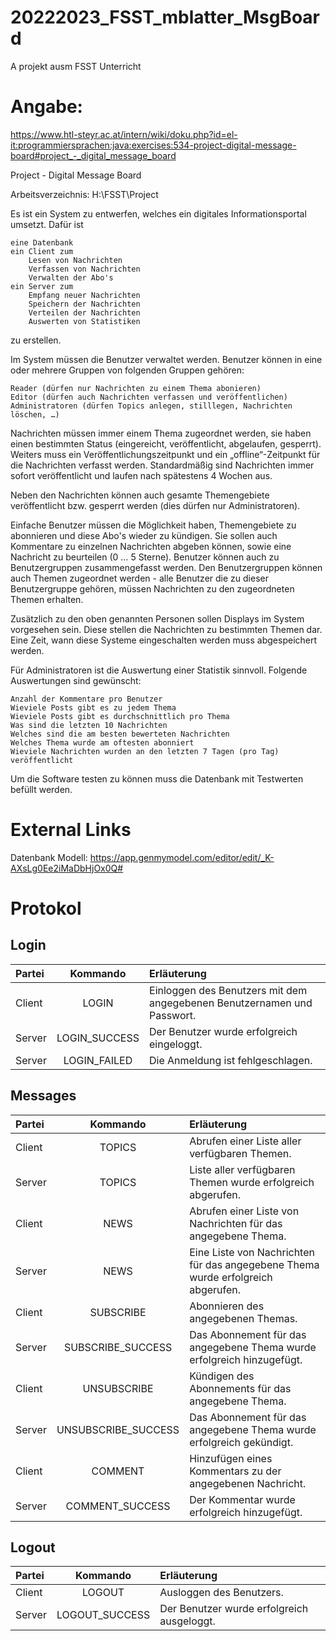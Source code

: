# 20222023_FSST_mblatter_MsgBoard
A projekt ausm FSST Unterricht

# Angabe: 
https://www.htl-steyr.ac.at/intern/wiki/doku.php?id=el-it:programmiersprachen:java:exercises:534-project-digital-message-board#project_-_digital_message_board

Project - Digital Message Board

Arbeitsverzeichnis: H:\FSST\Project

Es ist ein System zu entwerfen, welches ein digitales Informationsportal umsetzt. Dafür ist

    eine Datenbank
    ein Client zum
        Lesen von Nachrichten
        Verfassen von Nachrichten
        Verwalten der Abo's
    ein Server zum
        Empfang neuer Nachrichten
        Speichern der Nachrichten
        Verteilen der Nachrichten
        Auswerten von Statistiken

zu erstellen.

Im System müssen die Benutzer verwaltet werden. Benutzer können in eine oder mehrere Gruppen von folgenden Gruppen gehören:

    Reader (dürfen nur Nachrichten zu einem Thema abonieren)
    Editor (dürfen auch Nachrichten verfassen und veröffentlichen)
    Administratoren (dürfen Topics anlegen, stilllegen, Nachrichten löschen, …)

Nachrichten müssen immer einem Thema zugeordnet werden, sie haben einen bestimmten Status (eingereicht, veröffentlicht, abgelaufen, gesperrt). Weiters muss ein Veröffentlichungszeitpunkt und ein „offline“-Zeitpunkt für die Nachrichten verfasst werden. Standardmäßig sind Nachrichten immer sofort veröffentlicht und laufen nach spätestens 4 Wochen aus.

Neben den Nachrichten können auch gesamte Themengebiete veröffentlicht bzw. gesperrt werden (dies dürfen nur Administratoren).

Einfache Benutzer müssen die Möglichkeit haben, Themengebiete zu abonnieren und diese Abo's wieder zu kündigen. Sie sollen auch Kommentare zu einzelnen Nachrichten abgeben können, sowie eine Nachricht zu beurteilen (0 … 5 Sterne). Benutzer können auch zu Benutzergruppen zusammengefasst werden. Den Benutzergruppen können auch Themen zugeordnet werden - alle Benutzer die zu dieser Benutzergruppe gehören, müssen Nachrichten zu den zugeordneten Themen erhalten.

Zusätzlich zu den oben genannten Personen sollen Displays im System vorgesehen sein. Diese stellen die Nachrichten zu bestimmten Themen dar. Eine Zeit, wann diese Systeme eingeschalten werden muss abgespeichert werden.

Für Administratoren ist die Auswertung einer Statistik sinnvoll. Folgende Auswertungen sind gewünscht:

    Anzahl der Kommentare pro Benutzer
    Wieviele Posts gibt es zu jedem Thema
    Wieviele Posts gibt es durchschnittlich pro Thema
    Was sind die letzten 10 Nachrichten
    Welches sind die am besten bewerteten Nachrichten
    Welches Thema wurde am oftesten abonniert
    Wieviele Nachrichten wurden an den letzten 7 Tagen (pro Tag) veröffentlicht

Um die Software testen zu können muss die Datenbank mit Testwerten befüllt werden.

# External Links
Datenbank Modell: https://app.genmymodel.com/editor/edit/_K-AXsLg0Ee2iMaDbHjOx0Q#

# Protokol
## Login
| Partei      | Kommando | Erläuterung     |
| :---        |    :----:   |          :--- |
| Client      |    LOGIN <Benutzername> <Passwort>   |   Einloggen des Benutzers mit dem angegebenen Benutzernamen und Passwort.    |
| Server      |    LOGIN_SUCCESS    |  Der Benutzer wurde erfolgreich eingeloggt.  |
| Server      |    LOGIN_FAILED    |  Die Anmeldung ist fehlgeschlagen.  |
## Messages
| Partei      | Kommando | Erläuterung     |
| :---        |    :----:   |          :--- |
| Client      |    TOPICS    |  Abrufen einer Liste aller verfügbaren Themen.  |
| Server      |    TOPICS <Thema1> <Thema2> |  Liste aller verfügbaren Themen wurde erfolgreich abgerufen.  |
| Client      |    NEWS <Thema>   |  Abrufen einer Liste von Nachrichten für das angegebene Thema.  |
| Server      |    NEWS <Nachricht1> <Nachricht2> | Eine Liste von Nachrichten für das angegebene Thema wurde erfolgreich abgerufen.  |
| Client      |    SUBSCRIBE <Thema>   |  Abonnieren des angegebenen Themas.  |
| Server      |    SUBSCRIBE_SUCCESS <Thema>    |  Das Abonnement für das angegebene Thema wurde erfolgreich hinzugefügt.  |
| Client      |    UNSUBSCRIBE <Thema>    |  Kündigen des Abonnements für das angegebene Thema.  |
| Server      |    UNSUBSCRIBE_SUCCESS <Thema>    |  Das Abonnement für das angegebene Thema wurde erfolgreich gekündigt.  |
| Client      |    COMMENT <Nachricht-ID> <Kommentar>    |  Hinzufügen eines Kommentars zu der angegebenen Nachricht.  |
| Server      |    COMMENT_SUCCESS    |  Der Kommentar wurde erfolgreich hinzugefügt.  |

## Logout
| Partei      | Kommando | Erläuterung     |
| :---        |    :----:   |          :--- |
| Client      |    LOGOUT    |  Ausloggen des Benutzers.  |
| Server      |    LOGOUT_SUCCESS    |  Der Benutzer wurde erfolgreich ausgeloggt.|
